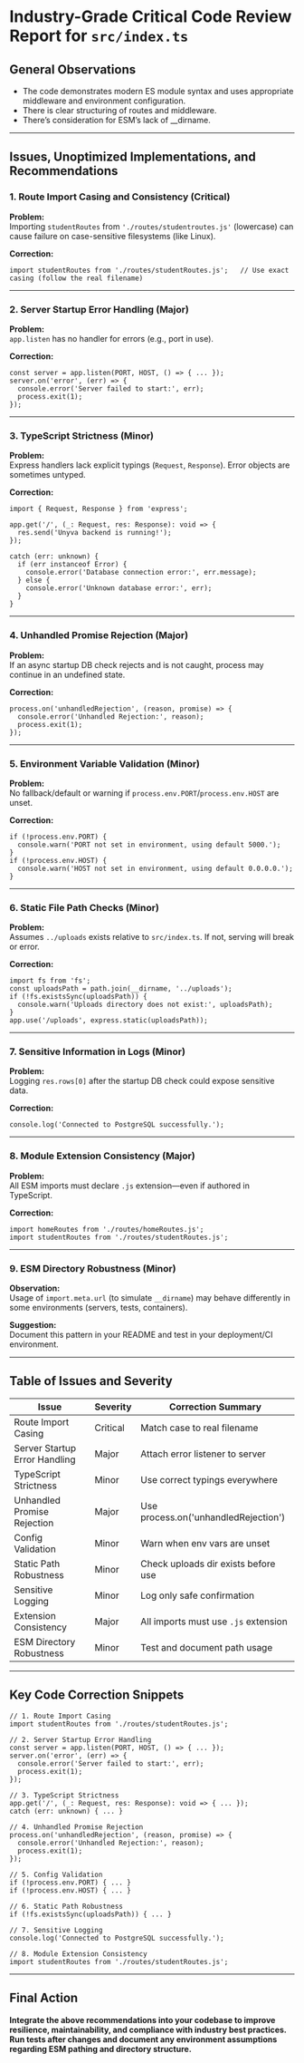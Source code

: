 # Industry-Grade Critical Code Review Report for `src/index.ts`

## General Observations

- The code demonstrates modern ES module syntax and uses appropriate middleware and environment configuration.
- There is clear structuring of routes and middleware.
- There’s consideration for ESM’s lack of __dirname.

---

## Issues, Unoptimized Implementations, and Recommendations

### 1. Route Import Casing and Consistency (Critical)
**Problem:**  
Importing `studentRoutes` from `'./routes/studentroutes.js'` (lowercase) can cause failure on case-sensitive filesystems (like Linux).

**Correction:**  
```pseudo
import studentRoutes from './routes/studentRoutes.js';   // Use exact casing (follow the real filename)
```

---

### 2. Server Startup Error Handling (Major)
**Problem:**  
`app.listen` has no handler for errors (e.g., port in use).

**Correction:**  
```pseudo
const server = app.listen(PORT, HOST, () => { ... });
server.on('error', (err) => {
  console.error('Server failed to start:', err);
  process.exit(1);
});
```

---

### 3. TypeScript Strictness (Minor)
**Problem:**  
Express handlers lack explicit typings (`Request`, `Response`). Error objects are sometimes untyped.

**Correction:**  
```pseudo
import { Request, Response } from 'express';

app.get('/', (_: Request, res: Response): void => {
  res.send('Unyva backend is running!');
});

catch (err: unknown) {
  if (err instanceof Error) {
    console.error('Database connection error:', err.message);
  } else {
    console.error('Unknown database error:', err);
  }
}
```

---

### 4. Unhandled Promise Rejection (Major)
**Problem:**  
If an async startup DB check rejects and is not caught, process may continue in an undefined state.

**Correction:**  
```pseudo
process.on('unhandledRejection', (reason, promise) => {
  console.error('Unhandled Rejection:', reason);
  process.exit(1);
});
```

---

### 5. Environment Variable Validation (Minor)
**Problem:**  
No fallback/default or warning if `process.env.PORT`/`process.env.HOST` are unset.

**Correction:**  
```pseudo
if (!process.env.PORT) {
  console.warn('PORT not set in environment, using default 5000.');
}
if (!process.env.HOST) {
  console.warn('HOST not set in environment, using default 0.0.0.0.');
}
```

---

### 6. Static File Path Checks (Minor)
**Problem:**  
Assumes `../uploads` exists relative to `src/index.ts`. If not, serving will break or error.

**Correction:**  
```pseudo
import fs from 'fs';
const uploadsPath = path.join(__dirname, '../uploads');
if (!fs.existsSync(uploadsPath)) {
  console.warn('Uploads directory does not exist:', uploadsPath);
}
app.use('/uploads', express.static(uploadsPath));
```

---

### 7. Sensitive Information in Logs (Minor)
**Problem:**  
Logging `res.rows[0]` after the startup DB check could expose sensitive data.

**Correction:**  
```pseudo
console.log('Connected to PostgreSQL successfully.');
```

---

### 8. Module Extension Consistency (Major)
**Problem:**  
All ESM imports must declare `.js` extension—even if authored in TypeScript.

**Correction:**  
```pseudo
import homeRoutes from './routes/homeRoutes.js';
import studentRoutes from './routes/studentRoutes.js';
```

---

### 9. ESM Directory Robustness (Minor)
**Observation:**  
Usage of `import.meta.url` (to simulate `__dirname`) may behave differently in some environments (servers, tests, containers).

**Suggestion:**  
Document this pattern in your README and test in your deployment/CI environment.

---

## Table of Issues and Severity

| Issue                         | Severity | Correction Summary                    |
|-------------------------------|----------|---------------------------------------|
| Route Import Casing           | Critical | Match case to real filename           |
| Server Startup Error Handling | Major    | Attach error listener to server       |
| TypeScript Strictness         | Minor    | Use correct typings everywhere        |
| Unhandled Promise Rejection   | Major    | Use process.on('unhandledRejection')  |
| Config Validation             | Minor    | Warn when env vars are unset          |
| Static Path Robustness        | Minor    | Check uploads dir exists before use   |
| Sensitive Logging             | Minor    | Log only safe confirmation            |
| Extension Consistency         | Major    | All imports must use `.js` extension  |
| ESM Directory Robustness      | Minor    | Test and document path usage          |

---

## Key Code Correction Snippets

```pseudo
// 1. Route Import Casing
import studentRoutes from './routes/studentRoutes.js';

// 2. Server Startup Error Handling
const server = app.listen(PORT, HOST, () => { ... });
server.on('error', (err) => {
  console.error('Server failed to start:', err);
  process.exit(1);
});

// 3. TypeScript Strictness
app.get('/', (_: Request, res: Response): void => { ... });
catch (err: unknown) { ... }

// 4. Unhandled Promise Rejection
process.on('unhandledRejection', (reason, promise) => {
  console.error('Unhandled Rejection:', reason);
  process.exit(1);
});

// 5. Config Validation
if (!process.env.PORT) { ... }
if (!process.env.HOST) { ... }

// 6. Static Path Robustness
if (!fs.existsSync(uploadsPath)) { ... }

// 7. Sensitive Logging
console.log('Connected to PostgreSQL successfully.');

// 8. Module Extension Consistency
import studentRoutes from './routes/studentRoutes.js';
```

---

## Final Action

**Integrate the above recommendations into your codebase to improve resilience, maintainability, and compliance with industry best practices. Run tests after changes and document any environment assumptions regarding ESM pathing and directory structure.**